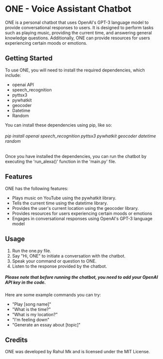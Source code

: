 # ONE - Voice Assistant Chatbot

ONE is a personal chatbot that uses OpenAI's GPT-3 language model to provide conversational responses to users. It is designed to perform tasks such as playing music, providing the current time, and answering general knowledge questions. Additionally, ONE can provide resources for users experiencing certain moods or emotions.

## Getting Started
To use ONE, you will need to install the required dependencies, which include:

* openai API
* speech_recognition
* pyttsx3
* pywhatkit
* geocoder
* Datetime
* Random
 
You can install these dependencies using pip, like so:
###### pip install openai speech_recognition pyttsx3 pywhatkit geocoder datetime random


Once you have installed the dependencies, you can run the chatbot by executing the 'run_alexa()' function in the 'main.py' file.

## Features
ONE has the following features:

* Plays music on YouTube using the pywhatkit library.
* Tells the current time using the datetime library.
* Provides the user's current location using the geocoder library.
* Provides resources for users experiencing certain moods or emotions
* Engages in conversational responses using OpenAI's GPT-3 language model


## Usage
1. Run the one.py file.
2. Say "Hi, ONE" to initiate a conversation with the chatbot.
3. Speak your command or question to ONE.
4. Listen to the response provided by the chatbot.

##### Please note that before running the chatbot, you need to add your OpenAI API key in the code.


Here are some example commands you can try:

* "Play [song name]"
* "What is the time?"
* "What is my location?"
* "I'm feeling down"
* "Generate an essay about [topic]"
## Credits

ONE was developed by Rahul Mk and is licensed under the MIT License.

